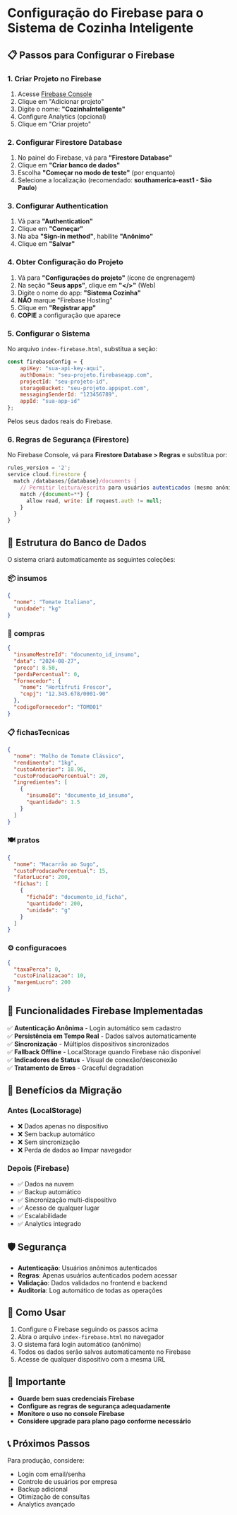 # Configuração do Firebase para o Sistema de Cozinha Inteligente

## 📋 Passos para Configurar o Firebase

### 1. Criar Projeto no Firebase
1. Acesse [Firebase Console](https://console.firebase.google.com/)
2. Clique em "Adicionar projeto"
3. Digite o nome: **"CozinhaInteligente"**
4. Configure Analytics (opcional)
5. Clique em "Criar projeto"

### 2. Configurar Firestore Database
1. No painel do Firebase, vá para **"Firestore Database"**
2. Clique em **"Criar banco de dados"**
3. Escolha **"Começar no modo de teste"** (por enquanto)
4. Selecione a localização (recomendado: **southamerica-east1 - São Paulo**)

### 3. Configurar Authentication
1. Vá para **"Authentication"**
2. Clique em **"Começar"**
3. Na aba **"Sign-in method"**, habilite **"Anônimo"**
4. Clique em **"Salvar"**

### 4. Obter Configuração do Projeto
1. Vá para **"Configurações do projeto"** (ícone de engrenagem)
2. Na seção **"Seus apps"**, clique em **"</>"** (Web)
3. Digite o nome do app: **"Sistema Cozinha"**
4. **NÃO** marque "Firebase Hosting"
5. Clique em **"Registrar app"**
6. **COPIE** a configuração que aparece

### 5. Configurar o Sistema
No arquivo `index-firebase.html`, substitua a seção:

```javascript
const firebaseConfig = {
    apiKey: "sua-api-key-aqui",
    authDomain: "seu-projeto.firebaseapp.com",
    projectId: "seu-projeto-id",
    storageBucket: "seu-projeto.appspot.com",
    messagingSenderId: "123456789",
    appId: "sua-app-id"
};
```

Pelos seus dados reais do Firebase.

### 6. Regras de Segurança (Firestore)
No Firebase Console, vá para **Firestore Database > Regras** e substitua por:

```javascript
rules_version = '2';
service cloud.firestore {
  match /databases/{database}/documents {
    // Permitir leitura/escrita para usuários autenticados (mesmo anônimos)
    match /{document=**} {
      allow read, write: if request.auth != null;
    }
  }
}
```

## 🚀 Estrutura do Banco de Dados

O sistema criará automaticamente as seguintes coleções:

### 📦 **insumos**
```json
{
  "nome": "Tomate Italiano",
  "unidade": "kg"
}
```

### 🛒 **compras**
```json
{
  "insumoMestreId": "documento_id_insumo",
  "data": "2024-08-27",
  "preco": 8.50,
  "perdaPercentual": 0,
  "fornecedor": {
    "nome": "Hortifruti Frescor",
    "cnpj": "12.345.678/0001-90"
  },
  "codigoFornecedor": "TOM001"
}
```

### 📋 **fichasTecnicas**
```json
{
  "nome": "Molho de Tomate Clássico",
  "rendimento": "1kg",
  "custoAnterior": 18.96,
  "custoProducaoPercentual": 20,
  "ingredientes": [
    {
      "insumoId": "documento_id_insumo",
      "quantidade": 1.5
    }
  ]
}
```

### 🍽️ **pratos**
```json
{
  "nome": "Macarrão ao Sugo",
  "custoProducaoPercentual": 15,
  "fatorLucro": 200,
  "fichas": [
    {
      "fichaId": "documento_id_ficha",
      "quantidade": 200,
      "unidade": "g"
    }
  ]
}
```

### ⚙️ **configuracoes**
```json
{
  "taxaPerca": 0,
  "custoFinalizacao": 10,
  "margemLucro": 200
}
```

## 🔧 Funcionalidades Firebase Implementadas

✅ **Autenticação Anônima** - Login automático sem cadastro  
✅ **Persistência em Tempo Real** - Dados salvos automaticamente  
✅ **Sincronização** - Múltiplos dispositivos sincronizados  
✅ **Fallback Offline** - LocalStorage quando Firebase não disponível  
✅ **Indicadores de Status** - Visual de conexão/desconexão  
✅ **Tratamento de Erros** - Graceful degradation  

## 🎯 Benefícios da Migração

### Antes (LocalStorage)
- ❌ Dados apenas no dispositivo
- ❌ Sem backup automático
- ❌ Sem sincronização
- ❌ Perda de dados ao limpar navegador

### Depois (Firebase)
- ✅ Dados na nuvem
- ✅ Backup automático
- ✅ Sincronização multi-dispositivo
- ✅ Acesso de qualquer lugar
- ✅ Escalabilidade
- ✅ Analytics integrado

## 🛡️ Segurança

- **Autenticação**: Usuários anônimos autenticados
- **Regras**: Apenas usuários autenticados podem acessar
- **Validação**: Dados validados no frontend e backend
- **Auditoria**: Log automático de todas as operações

## 📱 Como Usar

1. Configure o Firebase seguindo os passos acima
2. Abra o arquivo `index-firebase.html` no navegador
3. O sistema fará login automático (anônimo)
4. Todos os dados serão salvos automaticamente no Firebase
5. Acesse de qualquer dispositivo com a mesma URL

## 🚨 Importante

- **Guarde bem suas credenciais Firebase**
- **Configure as regras de segurança adequadamente**
- **Monitore o uso no console Firebase**
- **Considere upgrade para plano pago conforme necessário**

## 📞 Próximos Passos

Para produção, considere:
- Login com email/senha
- Controle de usuários por empresa
- Backup adicional
- Otimização de consultas
- Analytics avançado
